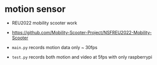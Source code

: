 # motion sensor
* REU2022 mobility scooter work 
* https://github.com/Mobility-Scooter-Project/NSFREU2022-Mobility-Scooter

* `main.py` records motion data only ~ 30fps

* `test.py` records both motion and video at 5fps with only raspberrypi

